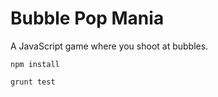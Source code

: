 Bubble Pop Mania
===============

A JavaScript game where you shoot at bubbles.

``` npm install ```

``` grunt test ```
